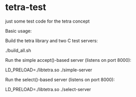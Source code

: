 # tetra-test
just some test code for the tetra concept

Basic usage: 

Build the tetra library and two C test servers: 

./build_all.sh


Run the simple accept()-based server (listens on port 8000): 

LD_PRELOAD=./libtetra.so ./simple-server

Run the select()-based server (listens on port 8000): 

LD_PRELOAD=./libtetra.so ./select-server


